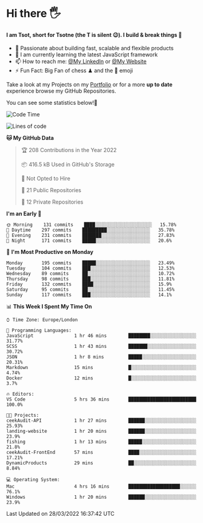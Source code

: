 # Hi there :raised_hand_with_fingers_splayed:
#### I am Tsot, short for Tsotne (the T is silent :wink:). I build & break things :space_invader:
- :telescope: Passionate about building fast, scalable and flexible products
- :seedling: I am currently learning the latest JavaScript framework 
- :mailbox: How to reach me: [@My LinkedIn](https://www.linkedin.com/in/tsotne-gvadzabia/) or [@My Website](https://tsotne.co.uk/contact)
- :zap: Fun Fact: Big Fan of chess ♟ and the 👾 emoji

Take a look at my Projects on my [Portfolio](https://tsotne.co.uk/) or for a more **up to date** experience browse my GitHub Repositories.

You can see some statistics below!:space_invader:
<!--START_SECTION:waka-->
![Code Time](http://img.shields.io/badge/Code%20Time-591%20hrs%2047%20mins-blue)

![Lines of code](https://img.shields.io/badge/From%20Hello%20World%20I%27ve%20Written-2%20Million%20lines%20of%20code-blue)

**🐱 My GitHub Data** 

> 🏆 208 Contributions in the Year 2022
 > 
> 📦 416.5 kB Used in GitHub's Storage 
 > 
> 🚫 Not Opted to Hire
 > 
> 📜 21 Public Repositories 
 > 
> 🔑 12 Private Repositories  
 > 
**I'm an Early 🐤** 

```text
🌞 Morning    131 commits    ████░░░░░░░░░░░░░░░░░░░░░   15.78% 
🌆 Daytime    297 commits    █████████░░░░░░░░░░░░░░░░   35.78% 
🌃 Evening    231 commits    ███████░░░░░░░░░░░░░░░░░░   27.83% 
🌙 Night      171 commits    █████░░░░░░░░░░░░░░░░░░░░   20.6%

```
📅 **I'm Most Productive on Monday** 

```text
Monday       195 commits    █████░░░░░░░░░░░░░░░░░░░░   23.49% 
Tuesday      104 commits    ███░░░░░░░░░░░░░░░░░░░░░░   12.53% 
Wednesday    89 commits     ██░░░░░░░░░░░░░░░░░░░░░░░   10.72% 
Thursday     98 commits     ███░░░░░░░░░░░░░░░░░░░░░░   11.81% 
Friday       132 commits    ████░░░░░░░░░░░░░░░░░░░░░   15.9% 
Saturday     95 commits     ██░░░░░░░░░░░░░░░░░░░░░░░   11.45% 
Sunday       117 commits    ███░░░░░░░░░░░░░░░░░░░░░░   14.1%

```


📊 **This Week I Spent My Time On** 

```text
⌚︎ Time Zone: Europe/London

💬 Programming Languages: 
JavaScript               1 hr 46 mins        ████████░░░░░░░░░░░░░░░░░   31.77% 
SCSS                     1 hr 43 mins        ███████░░░░░░░░░░░░░░░░░░   30.72% 
JSON                     1 hr 8 mins         █████░░░░░░░░░░░░░░░░░░░░   20.31% 
Markdown                 15 mins             █░░░░░░░░░░░░░░░░░░░░░░░░   4.74% 
Docker                   12 mins             █░░░░░░░░░░░░░░░░░░░░░░░░   3.7%

🔥 Editors: 
VS Code                  5 hrs 36 mins       █████████████████████████   100.0%

🐱‍💻 Projects: 
ceekAudit-API            1 hr 27 mins        ██████░░░░░░░░░░░░░░░░░░░   25.93% 
landing-website          1 hr 20 mins        ██████░░░░░░░░░░░░░░░░░░░   23.9% 
fishing                  1 hr 13 mins        █████░░░░░░░░░░░░░░░░░░░░   21.8% 
ceekAudit-FrontEnd       57 mins             ████░░░░░░░░░░░░░░░░░░░░░   17.21% 
DynamicProducts          29 mins             ██░░░░░░░░░░░░░░░░░░░░░░░   8.84%

💻 Operating System: 
Mac                      4 hrs 16 mins       ███████████████████░░░░░░   76.1% 
Windows                  1 hr 20 mins        ██████░░░░░░░░░░░░░░░░░░░   23.9%

```


 Last Updated on 28/03/2022 16:37:42 UTC
<!--END_SECTION:waka-->
